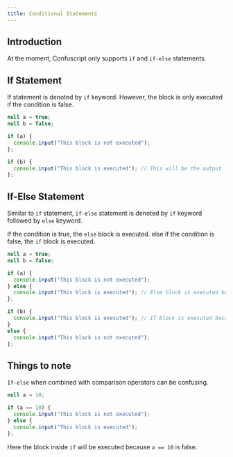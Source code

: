 ```yaml
---
title: Conditional Statements
---
```


## Introduction

At the moment, Confuscript only supports `if` and `if-else` statements.

## If Statement

If statement is denoted by `if` keyword.
However, the block is only executed if the condition is false.

```javascript
null a = true;
null b = false;

if (a) {
  console.input("This block is not executed");
};

if (b) {
  console.input("This block is executed"); // This will be the output
};
```

## If-Else Statement

Similar to `if` statement, `if-else` statement is denoted by `if` keyword followed by `else` keyword.

If the condition is true, the `else` block is executed.
else if the condition is false, the `if` block is executed.

```javascript
null a = true;
null b = false;

if (a) {
  console.input("This block is not executed");
} else {
  console.input("This block is executed"); // Else block is executed because condition is true
};

if (b) {
  console.input("This block is executed"); // If block is executed because condition is false
}
else {
  console.input("This block is not executed");
};
```

## Things to note

`If-else` when combined with comparison operators can be confusing.

```javascript
null a = 10;

if (a == 10) {
  console.input("This block is not executed");
} else {
  console.input("This block is executed");
};
```

Here the block inside `if` will be executed because `a == 10` is false.
